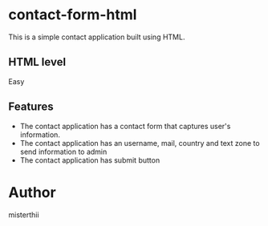 # contact-form-html

This is a simple contact application built using HTML.

## HTML level
Easy

## Features

- The contact application has a contact form that captures user's information.
- The contact application has an username, mail, country and text zone to send information to admin
- The contact application has submit button

# Author

misterthii
